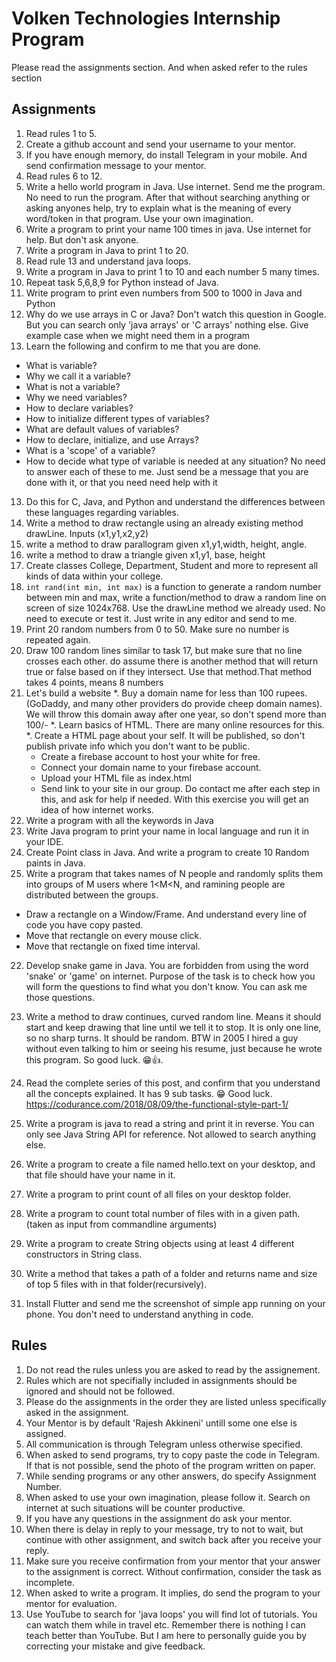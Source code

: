 # Volken Technologies Internship Program

Please read the assignments section. And when asked refer to the rules section

## Assignments

1. Read rules 1 to 5.
2. Create a github account and send your username to your mentor.
3. If you have enough memory, do install Telegram in your mobile. And send confirmation message to your mentor.
4. Read rules 6 to 12.
5. Write a hello world program in Java. Use internet. Send me the program. No need to run the program. After that without searching anything or asking anyones help, try to explain what is the meaning of every word/token in that program. Use your own imagination.
6. Write a program to print your name 100 times in java. Use internet for help.  But don't ask anyone.
7. Write a program in Java to print 1 to 20.
9. Read rule 13 and understand java loops.
8. Write a program in Java to print 1 to 10 and each number 5 many times.
9. Repeat task 5,6,8,9 for Python instead of Java.
10. Write program to print even numbers from 500 to 1000 in Java and Python
11. Why do we use arrays in C or Java? Don't watch this question in Google. But you can search only 'java arrays' or 'C arrays' nothing else. Give example case when we might need them in a program
12. Learn the following and confirm to me that you are done.
  - What is variable?
  - Why we call it a variable?
  - What is not a variable?
  - Why we need variables?
  - How to declare variables?
  - How to initialize different types of variables?
  - What are default values of variables?
  - How to declare, initialize, and use Arrays? 
  - What is a 'scope' of a variable?
  - How to decide what type of variable is needed at any situation?
  No need to answer each of these to me. Just send be a message that you are done with it, or that you need need help with it
13. Do this for C, Java, and Python and understand the differences between these languages regarding variables.
14. Write a method to draw rectangle using an already existing method drawLine. Inputs (x1,y1,x2,y2)
15. write a method to draw parallogram given x1,y1,width, height, angle.
16. write a method to draw a triangle given x1,y1, base, height 
17. Create classes College, Department, Student and more to represent all kinds of data within your college. 
15. ```int rand(int min, int max)``` is a function to generate a random number between min and max, write a function/method to draw a random line on screen of size 1024x768. Use the drawLine method we already used. 
No need to execute or test it. Just write in any editor and send to me. 
15. Print 20 random numbers from 0 to 50. Make sure no number is repeated again. 
16. Draw 100 random lines similar to task 17, but make sure that no line crosses each other. do assume there is another method that will return true or false based on if they intersect. Use that method.That method takes 4 points, means 8 numbers 
17. Let's build a website 
    *. Buy a domain name for less than 100 rupees. (GoDaddy, and many other providers do provide cheep domain names). We will throw this     domain away after one year, so don't spend more than 100/- 
    *. Learn basics of HTML. There are many online resources for this. 
    *. Create a HTML page about your self. It will be published, so don't publish private info which you don't want to be public. <br/>
    * Create a firebase account to host your white for free. 
    * Connect your domain name to your firebase account. 
    * Upload your HTML file as index.html 
    * Send link to your site in our group. 
  Do contact me after each step in this, and ask for help if needed. 
  With this exercise you will get an idea of how internet works. 
18. Write a program with all the keywords in Java 
19. Write Java program to print your name in local language and run it in your IDE. 
20. Create Point class in Java. And write a program to create 10 Random paints in Java. 
21. Write a program that takes names of N people and randomly splits them into groups of M users  where 1<M<N, and ramining people are distributed between the groups. 
  - Draw a rectangle on a Window/Frame. And understand every line of code you have copy pasted. 
  - Move that rectangle on every mouse click.
  - Move that rectangle on fixed time interval. 
22. Develop snake game in Java. You are forbidden from using the word 'snake' or 'game' on internet. 
Purpose of the task is to check how you will form the questions to find what you don't know.  You can ask me those questions. 
23. Write a method to draw continues, curved random line. Means it should start and keep drawing that line until we tell it to stop. It is only one line, so no sharp turns. It should be random. BTW in 2005 I hired a guy without even talking to him or seeing his resume, just because he wrote this program. So good luck. 😁👍. 

24. Read the complete series of this post, and confirm that you understand all the concepts explained. It has 9 sub tasks. 😁 Good luck. https://codurance.com/2018/08/09/the-functional-style-part-1/ 
25. Write a program  is java to read a string and print it in reverse. You can only see Java String API for reference. Not allowed   to search anything else. 
26. Write a program to create a file named hello.text on your desktop, and that file should have your name in it. 
27. Write a program to print count of all files on your desktop folder. 
27. Write a program to count total number of files with in a given path. (taken as input from commandline arguments) 
27. Write a program to create String objects using at least 4 different constructors in String class.
27. Write a method that takes a path of a folder and returns name and size of top 5 files with in that folder(recursively).
27. Install Flutter and send me the screenshot of simple app running on your phone. You don't need to understand anything in code. 
  
## Rules

1. Do not read the rules unless you are asked to read by the assignement.
2. Rules which are not specifially included in assignments should be ignored and should not be followed.
3. Please do the assignments in the order they are listed unless specifically asked in the assignment.
4. Your Mentor is by default 'Rajesh Akkineni' untill some one else is assigned.
5. All communication is through Telegram unless otherwise specified.
6. When asked to send programs, try to copy paste the code in Telegram. If that is not possible, send the photo of the program written on paper.
7. While sending programs or any other answers, do specify Assignment Number. 
8. When asked to use your own imagination, please follow it. Search on internet at such situations will be counter productive.
9. If you have any questions in the assignment do ask your mentor.
10. When there is delay in reply to your message, try to not to wait, but continue with other assignment, and switch back after you receive your reply.
11. Make sure you receive confirmation from your mentor that your answer to the assignment is correct. Without confirmation, consider the task as incomplete.
12. When asked to write a program. It implies, do send the program to your mentor for evaluation.
13. Use YouTube to search for 'java loops' you will find lot of tutorials. You can watch them while in travel etc. Remember there is nothing I can teach better than YouTube. But I am here to personally guide you by correcting your mistake and give feedback.


